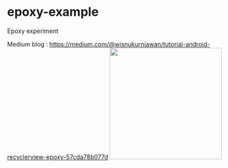 # epoxy-example
Epoxy experiment

Medium blog : https://medium.com/@wisnukurniawan/tutorial-android-recyclerview-epoxy-57cda78b077d
<img src="./demo-1.gif" width="260">